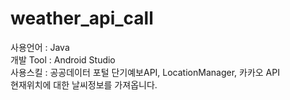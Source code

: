 # weather_api_call
사용언어 : Java <br>
개발 Tool : Android Studio<br>
사용스킬 : 공공데이터 포털 단기예보API, LocationManager, 카카오 API
<br>
현재위치에 대한 날씨정보를 가져옵니다.
